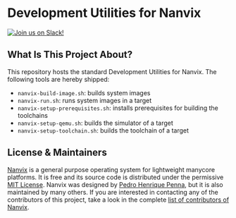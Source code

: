 Development Utilities for Nanvix
=================================
[![Join us on Slack!](https://img.shields.io/badge/chat-on%20Slack-e01563.svg)](https://join.slack.com/t/nanvix/shared_invite/enQtMzY2Nzg5OTQ4NTAyLTAxMmYwOGQ0ZmU2NDg2NTJiMWU1OWVkMWJhMWY4NzMzY2E1NTIyMjNiOTVlZDFmOTcyMmM2NDljMTAzOGI1NGY)

What Is This Project About?
---------------------------

This repository hosts the standard Development Utilities for Nanvix. The
following tools are hereby shipped:

- `nanvix-build-image.sh`: builds system images
- `nanvix-run.sh`: runs system images in a target
- `nanvix-setup-prerequisites.sh`: installs prerequisites for building the toolchains
- `nanvix-setup-qemu.sh`: builds the simulator of  a target
- `nanvix-setup-toolchain.sh`: builds the toolchain of a target

License & Maintainers
---------------------

[Nanvix](https://github.com/nanvix) is a general purpose operating
system for lightweight manycore platforms. It is free and its source
code is distributed under the permissive [MIT
License](https://en.wikipedia.org/wiki/MIT_License).  Nanvix was
designed by [Pedro Henrique
Penna](mailto:pedrohenriquepenna@gmail.com), but it is also maintained
by many others. If you are interested in contacting any of the
contributors of this project, take a look in the complete [list of
contributors of
Nanvix](https://raw.githubusercontent.com/nanvix/people/master/CREDITS).
